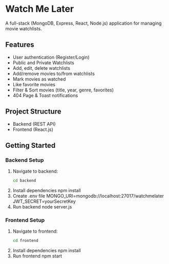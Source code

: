 # Watch Me Later

A full-stack (MongoDB, Express, React, Node.js) application for managing movie watchlists.

## Features

- User authentication (Register/Login)
- Public and Private Watchlists
- Add, edit, delete watchlists
- Add/remove movies to/from watchlists
- Mark movies as watched
- Like favorite movies
- Filter & Sort movies (title, year, genre, favorites)
- 404 Page & Toast notifications

## Project Structure

- Backend (REST API)
- Frontend (React.js)

## Getting Started

### Backend Setup

1. Navigate to backend:
   ```bash
   cd backend
   ```
2. Install dependencies
   npm install
3. Create .env file
   MONGO_URI=mongodb://localhost:27017/watchmelater
   JWT_SECRET=yourSecretKey
4. Run backend
   node server.js

### Frontend Setup

1. Navigate to frontend:
   ```bash
   cd frontend
   ```
2. Install dependencies
   npm install
3. Run frontend
   npm start
